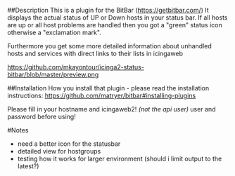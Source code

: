 ##Description
This is a plugin for the BitBar (https://getbitbar.com/)
It displays the actual status of UP or Down hosts in your status bar.
If all hosts are up or all host problems are handled then you got a "green" status icon otherwise a "exclamation mark". 

Furthermore you get some more detailed information about unhandled hosts and services with direct links to their lists in icingaweb

https://github.com/mkayontour/icinga2-status-bitbar/blob/master/preview.png


##Installation
How you install that plugin - please read the installation instructions: https://github.com/matryer/bitbar#installing-plugins

Please fill in your hostname and icingaweb2! *(not the api user)*  user and password before using!

#Notes
- need a better icon for the statusbar
- detailed view for hostgroups
- testing how it works for larger environment (should i limit output to the latest?)

